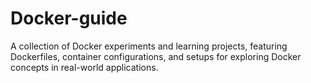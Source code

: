 # Docker-guide
A collection of Docker experiments and learning projects, featuring Dockerfiles, container configurations, and setups for exploring Docker concepts in real-world applications.

